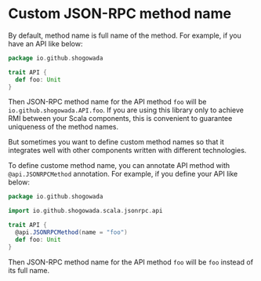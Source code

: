# Custom JSON-RPC method name

By default, method name is full name of the method. For example, if you have an API like below:

```scala
package io.github.shogowada

trait API {
  def foo: Unit
}
```

Then JSON-RPC method name for the API method ```foo``` will be ```io.github.shogowada.API.foo```. If you are using this library only to achieve RMI between your Scala components, this is convenient to guarantee uniqueness of the method names.

But sometimes you want to define custom method names so that it integrates well with other components written with different technologies.

To define custome method name, you can annotate API method with ```@api.JSONRPCMethod``` annotation. For example, if you define your API like below:

```scala
package io.github.shogowada

import io.github.shogowada.scala.jsonrpc.api

trait API {
  @api.JSONRPCMethod(name = "foo")
  def foo: Unit
}
```

Then JSON-RPC method name for the API method ```foo``` will be ```foo``` instead of its full name.
